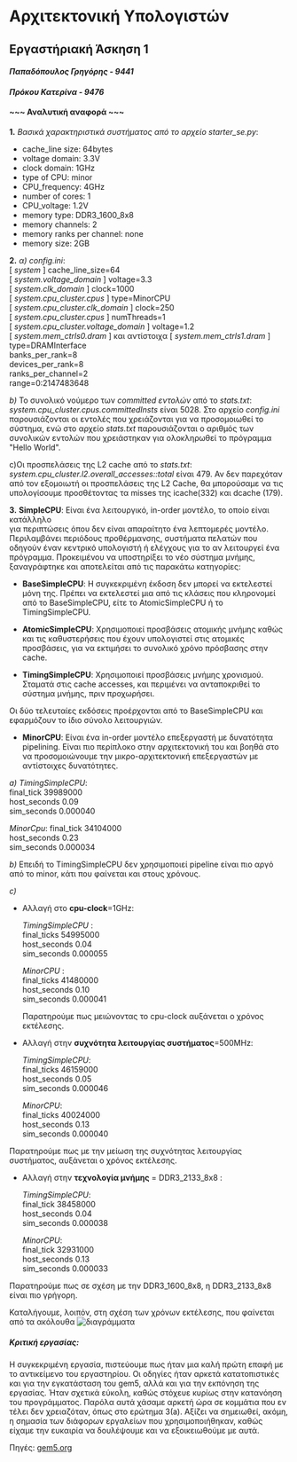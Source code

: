 # Αρχιτεκτονική Υπολογιστών
## Εργαστήριακή Άσκηση 1 

#### _Παπαδόπουλος Γρηγόρης - 9441_
#### _Πρόκου Κατερίνα - 9476_  

#### ~~~ Αναλυτική αναφορά ~~~

**1.** _Βασικά χαρακτηριστικά συστήματος από το αρχείο starter_se.py_:  
 * cache_line size: 64bytes
 * voltage domain: 3.3V
 * clock domain: 1GHz
 * type of CPU: minor 
 * CPU_frequency: 4GHz
 * number of cores: 1
 * CPU_voltage: 1.2V
 * memory type: DDR3_1600_8x8
 * memory channels: 2
 * memory ranks per channel: none
 * memory size: 2GB
	
**2.** 
 _α)_   _config.ini_:  
        [ _system_ ]   cache_line_size=64  
	[ _system.voltage_domain_ ] voltage=3.3  
	[ _system.clk_domain_ ]	clock=1000  
	[ _system.cpu_cluster.cpus_ ] type=MinorCPU  
	[ _system.cpu_cluster.clk_domain_ ] clock=250  
	[ _system.cpu_cluster.cpus_ ] 	numThreads=1   
	[ _system.cpu_cluster.voltage_domain_ ] voltage=1.2  
	[ _system.mem_ctrls0.dram_ ] και αντίστοιχα [ _system.mem_ctrls1.dram_ ]    
	type=DRAMInterface    
    	banks_per_rank=8    
    	devices_per_rank=8  
    	ranks_per_channel=2  
        range=0:2147483648  

  _b)_ Το συνολικό νούμερο των _committed εντολών_ από το _stats.txt_: _system.cpu_cluster.cpus.committedInsts_  είναι 5028. 
  Στο αρχείο _config.ini_ παρουσιάζονται οι εντολές που χρειάζονται για να προσομοιωθεί το σύστημα, ενώ στο αρχείο _stats.txt_ παρουσιάζονται ο αριθμός των συνολικών εντολών που χρειάστηκαν για ολοκληρωθεί το πρόγραμμα "Hello World".

  c)Οι προσπελάσεις της L2 cache από το _stats.txt_: _system.cpu_cluster.l2.overall_accesses::total_ είναι 479.  Αν δεν παρεχόταν από τον εξομοιωτή οι προσπελάσεις της L2 Cache, θα μπορούσαμε να τις υπολογίσουμε προσθέτοντας τα misses της icache(332) και dcache (179).

**3.** 
**SimpleCPU**:
	Είναι ένα λειτουργικό, in-order μοντέλο, το οποίο είναι κατάλληλο  
    για περιπτώσεις όπου δεν είναι απαραίτητο ένα λεπτομερές μοντέλο. Περιλαμβάνει
	περιόδους προθέρμανσης, συστήματα πελατών που οδηγούν έναν κεντρικό υπολογιστή
	ή ελέγχους για το αν λειτουργεί ένα πρόγραμμα. Προκειμένου να υποστηρίξει 
	το νέο σύστημα μνήμης, ξαναγράφτηκε και αποτελείται από τις παρακάτω κατηγορίες:
	
   *  **BaseSimpleCPU**:
	Η συγκεκριμένη έκδοση δεν μπορεί να εκτελεστεί μόνη της. Πρέπει να εκτελεστεί μια από τις κλάσεις που κληρονομεί από το BaseSimpleCPU, είτε το AtomicSimpleCPU ή το TimingSimpleCPU.

   * **AtomicSimpleCPU**:
	Χρησιμοποιεί προσβάσεις ατομικής μνήμης καθώς και τις καθυστερήσεις
	που έχουν υπολογιστεί στις ατομικές προσβάσεις, για να εκτιμήσει 
	το συνολικό χρόνο πρόσβασης στην cache.
   
   * **TimingSimpleCPU**:
	Χρησιμοποιεί προσβάσεις μνήμης χρονισμού. Σταματά στις cache accesses, 
	και περιμένει να ανταποκριθεί το σύστημα μνήμης, πριν προχωρήσει.  
	
Οι δύο τελευταίες εκδόσεις προέρχονται από το BaseSimpleCPU και εφαρμόζουν το ίδιο σύνολο λειτουργιών. 

   * **MinorCPU**:
	Είναι ένα in-order μοντέλο επεξεργαστή με δυνατότητα pipelining. Είναι 
	πιο περίπλοκο στην αρχιτεκτονική του και βοηθά στο να προσομοιώνουμε 
	την μικρο-αρχιτεκτονική επεξεργαστών με αντίστοιχες δυνατότητες. 

   _a)_ _TimingSimpleCPU_:  
        final_tick 39989000                    
        host_seconds 0.09  
        sim_seconds 0.000040   
        
  _MinorCpu_: 
	 final_tick 34104000  
	 host_seconds 0.23  
	 sim_seconds 0.000034  
   
   _b)_ Eπειδή το TimingSimpleCPU δεν χρησιμοποιεί pipeline είναι πιο αργό από το minor, κάτι που φαίνεται και στους χρόνους.
	
   _c)_  
* Αλλαγή στο **cpu-clock**=1GHz:

	_TimingSimpleCPU_ :   
	    final_ticks 54995000    
     	host_seconds 0.04    
	    sim_seconds 0.000055      
  
	_MinorCPU_ :    
    	final_ticks 41480000    
    	host_seconds 0.10    
      sim_seconds 0.000041   
      
  Παρατηρούμε πως μειώνοντας το cpu-clock αυξάνεται ο χρόνος εκτέλεσης.	

* Αλλαγή στην **συχνότητα λειτουργίας συστήματος**=500MHz:
	
 	_TimingSimpleCPU_:  
	final_ticks 46159000  
	host_seconds 0.05  
	sim_seconds 0.000046  
	
    _MinorCPU_:     
    final_ticks  40024000  
    host_seconds 0.13  
    sim_seconds 0.000040  
    
Παρατηρούμε πως με την μείωση της συχνότητας λειτουργίας συστήματος, αυξάνεται ο χρόνος εκτέλεσης.
      
* Αλλαγή στην **τεχνολογία μνήμης** = DDR3_2133_8x8 :
	
	_TimingSimpleCPU_:     
            final_tick 38458000  
	    host_seconds 0.04  
	    sim_seconds 0.000038  
	
    _MinorCPU_:   
    final_tick 32931000  
    host_seconds 0.13  
    sim_seconds 0.000033  
    
Παρατηρούμε πως σε σχέση με την DDR3_1600_8x8, η DDR3_2133_8x8 είναι πιο γρήγορη.

Καταλήγουμε, λοιπόν, στη σχέση των χρόνων εκτέλεσης, που φαίνεται από τα ακόλουθα ![διαγράμματα](https://user-images.githubusercontent.com/58628111/100515144-7d24b800-3182-11eb-85bd-7a41a7626c8d.png)



##### Κριτική εργασίας:   
Η συγκεκριμένη εργασία, πιστεύουμε πως ήταν μια καλή πρώτη επαφή με το αντικείμενο του εργαστηρίου. Οι οδηγίες ήταν αρκετά κατατοπιστικές και για την εγκατάσταση του gem5, αλλά και για την εκπόνηση της εργασίας. Ήταν σχετικά εύκολη, καθώς στόχευε κυρίως στην κατανόηση του προγράμματος. Παρόλα αυτά χάσαμε αρκετή ώρα σε κομμάτια που εν τέλει δεν χρειαζόταν, όπως στο ερώτημα 3(a). Αξίζει να σημειωθεί, ακόμη, η σημασία των διάφορων εργαλείων που χρησιμοποιήθηκαν, καθώς είχαμε την ευκαιρία να δουλέψουμε και να εξοικειωθούμε με αυτά.

Πηγές: [gem5.org](https://www.gem5.org/)

